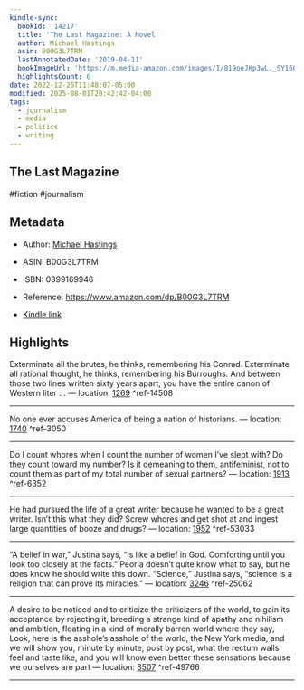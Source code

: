 ```yaml
---
kindle-sync:
  bookId: '14217'
  title: 'The Last Magazine: A Novel'
  author: Michael Hastings
  asin: B00G3L7TRM
  lastAnnotatedDate: '2019-04-11'
  bookImageUrl: 'https://m.media-amazon.com/images/I/819oeJKp3wL._SY160.jpg'
  highlightsCount: 6
date: 2022-12-26T11:48:07-05:00
modified: 2025-08-01T20:42:42-04:00
tags:
  - journalism
  - media
  - politics
  - writing
---
```

## The Last Magazine

#fiction #journalism

## Metadata

* Author: [Michael Hastings](https://www.amazon.com/Michael-Hastings/e/B001JRZZ4E/ref=dp_byline_cont_ebooks_1)

* ASIN: B00G3L7TRM

* ISBN: 0399169946

* Reference: <https://www.amazon.com/dp/B00G3L7TRM>

* [Kindle link](kindle://book?action=open&asin=B00G3L7TRM)

## Highlights

Exterminate all the brutes, he thinks, remembering his Conrad. Exterminate all rational thought, he thinks, remembering his Burroughs. And between those two lines written sixty years apart, you have the entire canon of Western liter . . — location: [1269](kindle://book?action=open&asin=B00G3L7TRM&location=1269) ^ref-14508

---

No one ever accuses America of being a nation of historians. — location: [1740](kindle://book?action=open&asin=B00G3L7TRM&location=1740) ^ref-3050

---

Do I count whores when I count the number of women I’ve slept with? Do they count toward my number? Is it demeaning to them, antifeminist, not to count them as part of my total number of sexual partners? — location: [1913](kindle://book?action=open&asin=B00G3L7TRM&location=1913) ^ref-6352

---

He had pursued the life of a great writer because he wanted to be a great writer. Isn’t this what they did? Screw whores and get shot at and ingest large quantities of booze and drugs? — location: [1952](kindle://book?action=open&asin=B00G3L7TRM&location=1952) ^ref-53033

---

“A belief in war,” Justina says, “is like a belief in God. Comforting until you look too closely at the facts.” Peoria doesn’t quite know what to say, but he does know he should write this down. “Science,” Justina says, “science is a religion that can prove its miracles.” — location: [3246](kindle://book?action=open&asin=B00G3L7TRM&location=3246) ^ref-25062

---

A desire to be noticed and to criticize the criticizers of the world, to gain its acceptance by rejecting it, breeding a strange kind of apathy and nihilism and ambition, floating in a kind of morally barren world where they say, Look, here is the asshole’s asshole of the world, the New York media, and we will show you, minute by minute, post by post, what the rectum walls feel and taste like, and you will know even better these sensations because we ourselves are part — location: [3507](kindle://book?action=open&asin=B00G3L7TRM&location=3507) ^ref-49766

---
